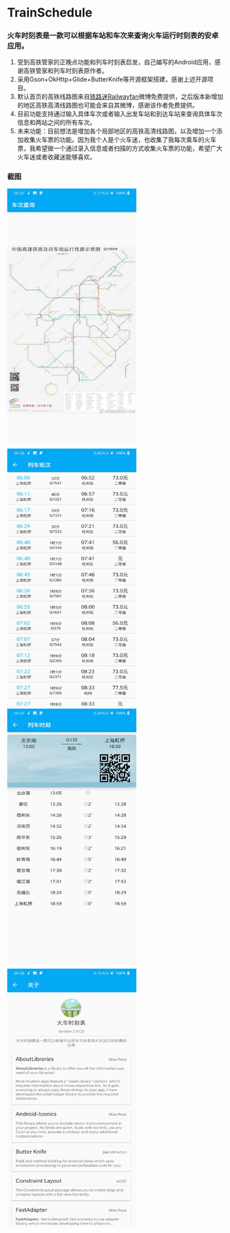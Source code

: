 # TrainSchedule
 
### 火车时刻表是一款可以根据车站和车次来查询火车运行时刻表的安卓应用。  
1. 受到高铁管家的正晚点功能和列车时刻表启发，自己编写的Android应用，感谢高铁管家和列车时刻表原作者。  
2. 采用Gson+OkHttp+Glide+ButterKnife等开源框架搭建，感谢上述开源项目。  
3. 默认首页的高铁线路图来自[铁路迷Railwayfan](https://weibo.com/u/2535241775)微博免费提供，之后版本新增加的地区高铁高清线路图也可能会来自其微博，感谢该作者免费提供。 
4. 目前功能支持通过输入具体车次或者输入出发车站和到达车站来查询具体车次信息和两站之间的所有车次。  
5. 未来功能：目前想法是增加各个局部地区的高铁高清线路图，以及增加一个添加收集火车票的功能。因为我个人是个火车迷，也收集了我每次乘车的火车票，我希望做一个通过录入信息或者扫描的方式收集火车票的功能，希望广大火车迷或者收藏迷能够喜欢。  
 
### 截图
<img src="/app/src/main/assets/images/火车时刻表截图1.jpg" width=300 height=600/>  
<img src="/app/src/main/assets/images/火车时刻表截图2.jpg" width=300 height=600/>  
<img src="/app/src/main/assets/images/火车时刻表截图3.jpg" width=300 height=600/>  
<img src="/app/src/main/assets/images/火车时刻表截图4.jpg" width=300 height=600/>  
